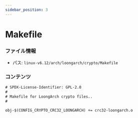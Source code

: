 ```yaml
---
sidebar_position: 3
---
```

# Makefile

### ファイル情報

- パス: `linux-v6.12/arch/loongarch/crypto/Makefile`

### コンテンツ

```txt
# SPDX-License-Identifier: GPL-2.0
#
# Makefile for LoongArch crypto files..
#

obj-$(CONFIG_CRYPTO_CRC32_LOONGARCH) += crc32-loongarch.o

```
